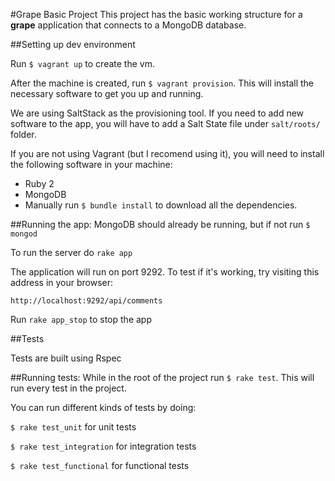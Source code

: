 #Grape Basic Project
This project has the basic working structure for a **grape** application that connects to a MongoDB database.

##Setting up dev environment

Run `$ vagrant up` to create the vm.

After the machine is created, run `$ vagrant provision`. This will install the necessary software to get you up and running.

We are using SaltStack as the provisioning tool. If you need to add new software to the app, you will have to add a Salt State file under `salt/roots/` folder.

If you are not using Vagrant (but I recomend using it), you will need to install the following software in your machine:
  - Ruby 2
  - MongoDB
  - Manually run `$ bundle install` to download all the dependencies.

##Running the app:
  MongoDB should already be running, but if not run `$ mongod`

  To run the server do `rake app`

  The application will run on port 9292. To test if it's working, try visiting this address in your browser:

  `http://localhost:9292/api/comments`

  Run `rake app_stop` to stop the app

##Tests

Tests are built using Rspec

##Running tests:
  While in the root of the project run `$ rake test`. This will run every test in the project.

  You can run different kinds of tests by doing:

  `$ rake test_unit` for unit tests

  `$ rake test_integration` for integration tests

  `$ rake test_functional` for functional tests
